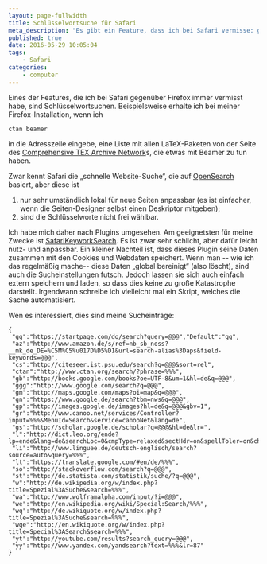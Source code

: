 ```yaml
---
layout: page-fullwidth
title: Schlüsselwortsuche für Safari
meta_description: "Es gibt ein Feature, dass ich bei Safari vermisse: gezielte Suche auf einer Nichtstandard-Suchmaschine o.ä. per Schlüsselwort. Aber es gibt Abhilfe. "
published: true
date: 2016-05-29 10:05:04
tags:
    - Safari
categories:
    - computer
---
```

Eines der Features, die ich bei Safari gegenüber Firefox immer vermisst habe, sind Schlüsselwortsuchen. Beispielsweise erhalte ich bei meiner Firefox-Installation, wenn ich

~~~
ctan beamer
~~~

in die Adresszeile eingebe, eine Liste mit allen LaTeX-Paketen von der Seite des [Comprehensive TEX Archive Network][1]s, die etwas mit Beamer zu tun haben.

Zwar kennt Safari die &#8222;schnelle Website-Suche&#8220;, die auf [OpenSearch][2] basiert, aber diese ist

  1. nur sehr umständlich lokal für neue Seiten anpassbar (es ist einfacher, wenn die Seiten-Designer selbst einen Deskriptor mitgeben);
  2. sind die Schlüsselworte nicht frei wählbar.

Ich habe mich daher nach Plugins umgesehen. Am geeignetsten für meine Zwecke ist [SafariKeyworkSearch][3]. Es ist zwar sehr schlicht, aber dafür leicht nutz- und
anpassbar. Ein kleiner Nachteil ist, dass dieses Plugin seine Daten zusammen mit den Cookies und Webdaten speichert. Wenn man -- wie ich das regelmäßig mache--
diese Daten &#8222;global bereinigt&#8220; (also löscht), sind auch die Sucheinstellungen futsch. Jedoch lassen sie sich auch einfach extern speichern und laden, so dass
dies keine zu große Katastrophe darstellt. Irgendwann schreibe ich vielleicht mal ein Skript, welches die Sache automatisiert. 

Wen es interessiert, dies sind meine Sucheinträge:
~~~
{
 "gg":"https://startpage.com/do/search?query=@@@","Default":"gg",
 "az":"http://www.amazon.de/s/ref=nb_sb_noss?__mk_de_DE=%C5M%C5%u017D%D5%D1&url=search-alias%3Daps&field-keywords=@@@",
 "cs":"http://citeseer.ist.psu.edu/search?q=@@@&sort=rel",
 "ctan":"http://www.ctan.org/search/?phrase=%%%",
 "gb":"http://books.google.com/books?oe=UTF-8&um=1&hl=de&q=@@@",
 "ggg":"http://www.google.com/search?q=@@@",
 "gm":"http://maps.google.com/maps?oi=map&q=@@@",
 "gn":"https://www.google.de/search?tbm=nws&q=@@@",
 "gp":"http://images.google.de/images?hl=de&q=@@@&gbv=1",
 "gr":"http://www.canoo.net/services/Controller?input=%%%&MenuId=Search&service=canooNet&lang=de",
 "gs":"http://scholar.google.de/scholar?q=@@@&hl=de&lr=",
 "l":"http://dict.leo.org/ende?lp=ende&lang=de&searchLoc=0&cmpType=relaxed&sectHdr=on&spellToler=on&chinese=both&pinyin=diacritic&search=%%%&relink=on",
 "li":"http://www.linguee.de/deutsch-englisch/search?source=auto&query=%%%",
 "lt":"https://translate.google.com/#en/de/%%%",
 "so":"http://stackoverflow.com/search?q=@@@",
 "st":"http://de.statista.com/statistik/suche/?q=@@@",
 "w":"http://de.wikipedia.org/w/index.php?title=Spezial%3ASuche&search=%%%",
 "wa":"http://www.wolframalpha.com/input/?i=@@@",
 "we":"http://en.wikipedia.org/wiki/Special:Search/%%%",
 "wq":"http://de.wikiquote.org/w/index.php?title=Spezial%3ASuche&search=%%%",
 "wqe":"http://en.wikiquote.org/w/index.php?title=Special%3ASearch&search=%%%",
 "yt":"http://youtube.com/results?search_query=@@@",
 "yy":"http://www.yandex.com/yandsearch?text=%%%&lr=87"
}
~~~

 [1]: http://www.ctan.org/
 [2]: http://www.opensearch.org/Specifications/OpenSearch/1.1#OpenSearch_description_document
 [3]: http://safarikeywordsearch.aurlien.net

